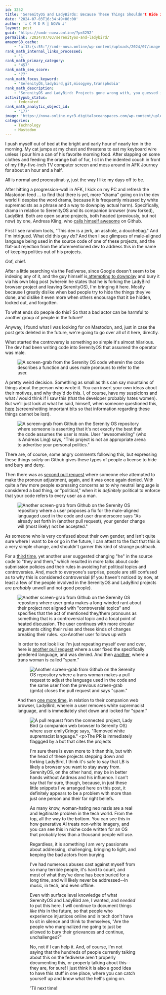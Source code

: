 ```yaml
---
id: 3252
title: 'SerenityOS and LadyBirds: Because These Things Shouldn't Hide in Closed Git Conversations'
date: '2024-07-03T16:34:49+00:00'
author: '𐕣 C M D R ░ NOVA 𐕣'
layout: post
guid: 'https://cmdr-nova.online/?p=3252'
permalink: /2024/07/03/serenityos-and-ladybird/
amazonS3_cache:
    - 'a:13:{s:55:"//cmdr-nova.online/wp-content/uploads/2024/07/image.png";a:2:{s:2:"id";i:3253;s:11:"source_type";s:13:"media-library";}s:87:"//nova-online.nyc3.digitaloceanspaces.com/wp-content/uploads/2024/07/03155857/image.png";a:2:{s:2:"id";i:3253;s:11:"source_type";s:13:"media-library";}s:57:"//cmdr-nova.online/wp-content/uploads/2024/07/image-1.png";a:2:{s:2:"id";i:3254;s:11:"source_type";s:13:"media-library";}s:89:"//nova-online.nyc3.digitaloceanspaces.com/wp-content/uploads/2024/07/03160045/image-1.png";a:2:{s:2:"id";i:3254;s:11:"source_type";s:13:"media-library";}s:57:"//cmdr-nova.online/wp-content/uploads/2024/07/image-2.png";a:2:{s:2:"id";i:3255;s:11:"source_type";s:13:"media-library";}s:89:"//nova-online.nyc3.digitaloceanspaces.com/wp-content/uploads/2024/07/03160652/image-2.png";a:2:{s:2:"id";i:3255;s:11:"source_type";s:13:"media-library";}s:57:"//cmdr-nova.online/wp-content/uploads/2024/07/image-3.png";a:2:{s:2:"id";i:3256;s:11:"source_type";s:13:"media-library";}s:89:"//nova-online.nyc3.digitaloceanspaces.com/wp-content/uploads/2024/07/03161100/image-3.png";a:2:{s:2:"id";i:3256;s:11:"source_type";s:13:"media-library";}s:57:"//cmdr-nova.online/wp-content/uploads/2024/07/image-4.png";a:2:{s:2:"id";i:3257;s:11:"source_type";s:13:"media-library";}s:89:"//nova-online.nyc3.digitaloceanspaces.com/wp-content/uploads/2024/07/03161445/image-4.png";a:2:{s:2:"id";i:3257;s:11:"source_type";s:13:"media-library";}s:57:"//cmdr-nova.online/wp-content/uploads/2024/07/image-5.png";a:2:{s:2:"id";i:3258;s:11:"source_type";s:13:"media-library";}s:89:"//nova-online.nyc3.digitaloceanspaces.com/wp-content/uploads/2024/07/03161553/image-5.png";a:2:{s:2:"id";i:3258;s:11:"source_type";s:13:"media-library";}s:57:"//cmdr-nova.online/wp-content/uploads/2024/02/NoAi_01.png";a:1:{s:9:"timestamp";i:1721697774;}}'
rank_math_internal_links_processed:
    - '1'
rank_math_primary_category:
    - '457'
rank_math_seo_score:
    - '77'
rank_math_focus_keyword:
    - 'SerenityOS,ladybird,git,misogyny,transphobia'
rank_math_description:
    - 'SerenityOS and LadyBird: Projects gone wrong with, you guessed it, far right, woman hating, transphobic weirdos.'
activitypub_status:
    - federated
rank_math_analytic_object_id:
    - '177'
image: 'https://nova-online.nyc3.digitaloceanspaces.com/wp-content/uploads/2024/07/03163149/Screenshot-from-2024-07-03-12-31-37.png'
categories:
    - Technology
    - Mastodon
---
```


<!-- wp:paragraph -->
<p>I push myself out of bed at the bright and early hour of nearly ten in the morning. My cat jumps at my chest and threatens to eat my keyboard wire unless I pour him a can of his favorite morning food. After slapping on some clothes and feeding the orange ball of fur, I sit in the indented couch in front of my fifty-five-inch TV computer screen and mess around in AFK Journey for about an hour and a half.</p>
<!-- /wp:paragraph -->

<!-- wp:paragraph -->
<p>All is normal and procrastinat-y, just the way I like my days off to be.</p>
<!-- /wp:paragraph -->

<!-- wp:paragraph -->
<p>After hitting a progression-wall in AFK, I kick on my PC and refresh the Mastodon feed ... to find that there is yet, more "drama" going on in the dev world (I despise the word drama, because it is frequently misused by white supremacists as a phrase and a way to downplay actual harm). Specifically, drama in relation to SerenityOS and its companion browser (now forked), LadyBird. Both are open source projects, both headed (previously, but not now) by one, Andreas Kling, who <a href="https://github.com/awesomekling">calls himself awesome</a> on Github.</p>
<!-- /wp:paragraph -->

<!-- wp:paragraph -->
<p>First I see random toots, "This dev is a jerk, an asshole, a douchebag." And I'm intrigued. What did this guy <em>do?</em> And then I see glimpses of male-aligned language being used in the source code of one of these projects, and the flat-out rejection from the aforementioned dev to address this in the name of keeping politics out of his projects.</p>
<!-- /wp:paragraph -->

<!-- wp:paragraph -->
<p><em>O</em>of, chief.</p>
<!-- /wp:paragraph -->

<!-- wp:paragraph -->
<p>After a little searching via the Fediverse, since Google doesn't seem to be indexing any of it, and the guy himself is<a href="https://awesomekling.substack.com/p/forking-ladybird-and-stepping-down-serenityos" target="_blank" rel="noreferrer noopener"> attempting to downplay</a> and bury it via his own blog post (wherein he states that he is forking the LadyBird browser project and leaving SerenityOS), I'm bringing it here. Mostly because I greatly dislike when bad people try to hide the things they've done, and dislike it even more when others encourage that it be hidden, locked out, and forgotten.</p>
<!-- /wp:paragraph -->

<!-- wp:paragraph -->
<p>To what ends do people do this? So that a bad actor can be harmful to another group of people in the future?</p>
<!-- /wp:paragraph -->

<!-- wp:paragraph -->
<p>Anyway, I found what I was looking for on Mastodon, and, just in case the post gets deleted in the future, we're going to go over all of it here, directly.</p>
<!-- /wp:paragraph -->

<!-- wp:paragraph -->
<p>What started the controversy is something so simple it's almost hilarious. The dev had been writing code into SerenityOS that assumed the operator was male.</p>
<!-- /wp:paragraph -->

<!-- wp:image {"id":3253,"sizeSlug":"full","linkDestination":"none","align":"center"} -->
<figure class="wp-block-image aligncenter size-full"><img src="https://cmdr-nova.online/wp-content/uploads/2024/07/image.png" alt="A screen-grab from the Serenity OS code wherein the code describes a function and uses male pronouns to refer to the user." class="wp-image-3253"/></figure>
<!-- /wp:image -->

<!-- wp:paragraph -->
<p>A pretty weird decision. Something as small as this can say mountains of things about the person who wrote it. You can insert your own ideas about their motives, and why they'd do this. I, of course, have my suspicions and what <em>I</em> would think if I saw this (that the developer probably hates women). But we'll just look at what he said, himself, when someone questioned this, <a href="https://github.com/SerenityOS/serenity/pull/6814" target="_blank" rel="noreferrer noopener">here</a> (screenshotting important bits so that information regarding these things cannot be lost).</p>
<!-- /wp:paragraph -->

<!-- wp:image {"id":3254,"sizeSlug":"full","linkDestination":"none","align":"center"} -->
<figure class="wp-block-image aligncenter size-full"><img src="https://cmdr-nova.online/wp-content/uploads/2024/07/image-1.png" alt="A screen-grab from Github on the Serenity OS repository where someone is asserting that it's not exactly the best that the code assumes the user is male. User &quot;awesomekling&quot; (who is Andreas Ling) says, &quot;This project is not an appropriate arena to advertise your personal politics.&quot;" class="wp-image-3254"/></figure>
<!-- /wp:image -->

<!-- wp:paragraph -->
<p>There are, of course, some angry comments following this, but expressing these things <em>solely</em> on Github gives these types of people a license to hide and bury and deny.</p>
<!-- /wp:paragraph -->

<!-- wp:paragraph -->
<p>Then there was as <a href="https://github.com/SerenityOS/serenity/pull/8046" target="_blank" rel="noreferrer noopener">second pull request</a> where someone else attempted to make the pronoun adjustment, again, and it was once again denied. With quite a few more people expressing concerns as to why neutral language is considered a bad thing, or "political," when it is <em>definitely</em> political to enforce that your code refers to every user as a man.</p>
<!-- /wp:paragraph -->

<!-- wp:image {"id":3255,"sizeSlug":"full","linkDestination":"none","align":"center"} -->
<figure class="wp-block-image aligncenter size-full"><img src="https://cmdr-nova.online/wp-content/uploads/2024/07/image-2.png" alt="Another screen-grab from Github on the Serenity OS repository where a user proposes a fix for the male-aligned languaged used in the code and user drunderscore says &quot;As already set forth in (another pull request), your gender change will (most likely) not be accepted.&quot;" class="wp-image-3255"/></figure>
<!-- /wp:image -->

<!-- wp:paragraph -->
<p>As someone who is very confused about their own gender, and isn't quite sure where I want to be or go in the future, I can attest to the fact that this is a very simple change, and shouldn't garner this kind of strange pushback.</p>
<!-- /wp:paragraph -->

<!-- wp:paragraph -->
<p>For a <a href="https://github.com/SerenityOS/serenity/pull/24647" target="_blank" rel="noreferrer noopener">third time</a>, yet another user suggested changing "he" in the source code to "they and them," which resulted in more talks about code submission policies and their rules in avoiding hot political topics and controversies. And, much to everyone's surprise, people are still confused as to why this is considered controversial (if you haven't noticed by now, at least a few of the people involved in the SerenityOS and LadyBird projects are <em>probably</em> unwell and not good people).</p>
<!-- /wp:paragraph -->

<!-- wp:image {"id":3256,"sizeSlug":"full","linkDestination":"none","align":"center"} -->
<figure class="wp-block-image aligncenter size-full"><img src="https://cmdr-nova.online/wp-content/uploads/2024/07/image-3.png" alt="Another screen-grab from Github on the Serenity OS repository where user gmta makes a long-winded rant about their project not aligned with &quot;controversial topics&quot; and specifies that the act of mentioned they/them pronouns as something that is a controversial topic and a focal point of heated discussion. The user continues with more circular arguments citing their rules and these kinds of changes breaking their rules.

Another user follows up with &quot;The change I proposed is specifically as to not alienate people who aren't men ...&quot;" class="wp-image-3256"/></figure>
<!-- /wp:image -->

<!-- wp:paragraph -->
<p>In order to not look like I'm just repeating myself over and over, here is <a href="https://github.com/SerenityOS/serenity/pull/24648" target="_blank" rel="noreferrer noopener">another pull request</a> where a user fixed the specifically gendered language, and was denied. And then <a href="https://github.com/SerenityOS/serenity/pull/24650" target="_blank" rel="noreferrer noopener">another</a>, where a trans woman is called "spam."</p>
<!-- /wp:paragraph -->

<!-- wp:image {"id":3257,"sizeSlug":"full","linkDestination":"none","align":"center"} -->
<figure class="wp-block-image aligncenter size-full"><img src="https://cmdr-nova.online/wp-content/uploads/2024/07/image-4.png" alt="Another screen-grab from Github on the Serenity OS repository where a trans woman makes a pull request to adjust the language used in the code and the same user from the previous screen-grab (gmta) closes the pull request and says &quot;spam.&quot;" class="wp-image-3257"/></figure>
<!-- /wp:image -->

<!-- wp:paragraph -->
<p>And then <a href="https://github.com/LadybirdBrowser/ladybird/pull/366" target="_blank" rel="noreferrer noopener">one more time</a>, in relation to their companion web browser, LadyBird, wherein a user removes white supremacist language, and is immediately shot down and locked for "spam."</p>
<!-- /wp:paragraph -->

<!-- wp:image {"id":3258,"sizeSlug":"full","linkDestination":"none","align":"center"} -->
<figure class="wp-block-image aligncenter size-full"><img src="https://cmdr-nova.online/wp-content/uploads/2024/07/image-5.png" alt="A pull request from the connected project, Lady Bird (a companion web browser to Serenity OS) where user emilyCringe says, &quot;Removed white supremacist language.&quot;

The PR is immediately flaggged by a bot that cites the projects &quot;code-submission policy&quot; and is promptly closed by user awesomekling." class="wp-image-3258"/></figure>
<!-- /wp:image -->

<!-- wp:paragraph -->
<p>I'm sure there is even more to it than this, but with the head of these projects stepping down and forking LadyBird, I think it's safe to say that LB is likely a browser you want to stay away from. SerenityOS, on the other hand, may be in better hands without Andreas and his influence. I can't say that for sure, though, because, in just these little snippets I've arranged here on this post, it definitely appears to be a problem with more than just one person and their far right beliefs.</p>
<!-- /wp:paragraph -->

<!-- wp:paragraph -->
<p>As many know, woman-hating neo nazis are a real and legitimate problem in the tech world. From the top, all the way to the bottom. You can see this in how generative AI treats non-white imagery, and you can see this in niche code written for an OS that probably less than a thousand people will use.</p>
<!-- /wp:paragraph -->

<!-- wp:paragraph -->
<p>Regardless, it is something I am very passionate about addressing, challenging, bringing to light, and keeping the bad actors from burying.</p>
<!-- /wp:paragraph -->

<!-- wp:paragraph -->
<p>I've had numerous abuses cast against myself from so many terrible people, it's hard to count, and most of what they've done has been buried for a long time, and will likely never be addressed--In music, in tech, and even offline.</p>
<!-- /wp:paragraph -->

<!-- wp:paragraph -->
<p>Even with surface level knowledge of what SerenityOS and LadyBird are, I wanted, and <em>needed</em> to put this here. I will continue to document things <em>like this</em> in the future, so that people who experience injustices online and in tech don't have to sit in silence and think to themselves, "Are the people who marginalized me going to just be allowed to bury their grievances and continue, unchallenged?"</p>
<!-- /wp:paragraph -->

<!-- wp:paragraph -->
<p>No, not if I can help it. And, of course, I'm not saying that the hundreds of people currently talking about this on the fediverse aren't properly documenting this, or properly talking about this--they are, for sure! I just think it is also a good idea to have this stuff in one place, where you can catch yourself up and know what the hell's going on.</p>
<!-- /wp:paragraph -->

<!-- wp:paragraph -->
<p>'Til next time!</p>
<!-- /wp:paragraph -->
